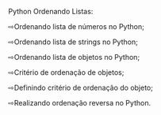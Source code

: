 Python Ordenando Listas:

⇨Ordenando lista de números no Python;

⇨Ordenando lista de strings no Python;

⇨Ordenando lista de objetos no Python;

⇨Critério de ordenação de objetos;

⇨Definindo critério de ordenação do objeto;

⇨Realizando ordenação reversa no Python.

